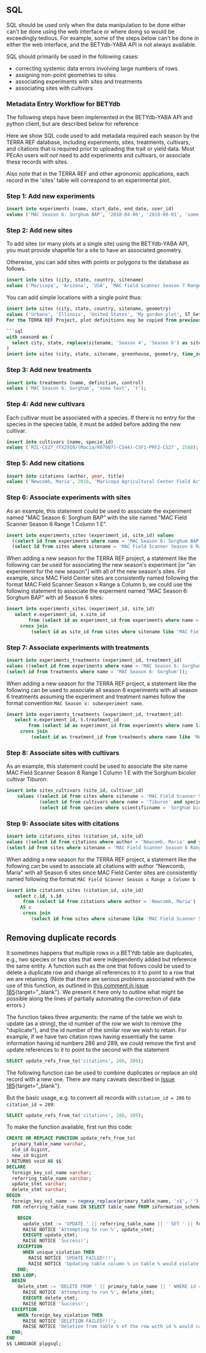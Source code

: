 ## SQL

SQL should be used only when the data manipulation to be done either can't be done using the web interface or where doing so would be exceedingly tedious.
For example, some of the steps below can't be done in either the web interface, and the BETYdb-YABA API is not always available. 

SQL should primarily be used in the following cases:

* correcting systemic data errors involving large numbers of rows
* assigning non-point geometries to sites
* associating experiments with sites and treatments 
* associating sites with cultivars


### Metadata Entry Workflow for BETYdb

The following steps have been implemented in the BETYdb-YABA API and python client, but are described below for reference

Here we show SQL code used to add metadata required each season by the TERRA REF database, including experiments, sites, treatments, cultivars, and citations that is required prior to uploading the trait or yield data. Most PEcAn users _will not_ need to add experiments and cultivars, or associate these records with sites.

Also note that in the TERRA REF and other agronomic applications, each record in the 'sites' table will correspond to an experimental plot.

### Step 1: Add new experiments

```sql
insert into experiments (name, start_date, end_date, user_id) 
values ('MAC Season 6: Sorghum BAP', '2018-04-06', '2018-08-01', 'some text', 'some text', 6000000004);
```

### Step 2: Add new sites

To add sites (or many plots at a single site) using the BETYdb-YABA API, you must provide shapefile for a site to have an associated geometry. 

Otherwise, you can add sites with points or polygons to the database as follows.

```sql
insert into sites (city, state, country, sitename) 
values ('Maricopa', 'Arizona', 'USA', 'MAC Field Scanner Season 7 Range 9 Column 15');
```

You can add simple locations with a single point thus:

```sql
insert into sites (city, state, country, sitename, geometry) 
values ('Urbana', 'Illinois', 'United States', 'My garden plot', ST_SetSRID(ST_makePoint(88, 40, 222), 4326));
For the TERRA REF Project, plot definitions may be copied from previous season if same plots are used.

```sql
with season6 as (
  select city, state, replace(sitename, 'Season 4', 'Season 6') as sitename, greenhouse, geometry, time_zone from sites where sitename like '%Season 4%' 
)
insert into sites (city, state, sitename, greenhouse, geometry, time_zone) select * from season6;
```


### Step 3: Add new treatments

```sql
insert into treatments (name, definition, control) 
values ('MAC Season 6: Sorghum', 'some text', 't');
```

### Step 4: Add new cultivars

Each cultivar must be associated with a species. If there is no entry for the species in the species table, it must be added before adding the new cultivar.


```sql
insert into cultivars (name, specie_id) 
values ('RIL-CS27_(TX2910/(Macia/R07007)-CS44)-CSF1-PRF2-CS27', 2588);
```

### Step 5: Add new citations

```sql
insert into citations (author, year, title) 
values ('Newcomb, Maria', 2016, 'Maricopa Agricultural Center Field Activities');
```

### Step 6: Associate experiments with sites

As an example, this statement could be used to associate the experiment named "MAC Season 6: Sorghum BAP" with the site named "MAC Field Scanner Season 6 Range 1 Column 1 E".
```sql
insert into experiments_sites (experiment_id, site_id) values 
  ((select id from experiments where name = 'MAC Season 6: Sorghum BAP'),
  (select id from sites where sitename = 'MAC Field Scanner Season 6 Range 1 Column 1 E'));
```

When adding a new season for the TERRA REF project, a statement like the following can be used for associating the new season's experiment [or "an experiment for the new season"] with all of the new season's sites. For example, since MAC Field Center sites are consistently named following the format MAC Field Scanner Season x Range a Column b, we could use the following statement to associate the experment named "MAC Season 6: Sorghum BAP" with all Season 6 sites:

```sql
insert into experiments_sites (experiment_id, site_id) 
   select e.experiment_id, s.site_id 
        from (select id as experiment_id from experiments where name = 'MAC Season 6: Sorghum BAP')  as e 
     cross join 
         (select id as site_id from sites where sitename like 'MAC Field Scanner Season 6%') as s;
```

### Step 7: Associate experiments with treatments

```sql
insert into experiments_treatments (experiment_id, treatment_id) 
values ((select id from experiments where name = 'MAC Season 6: Sorghum BAP'),
(select id from treatments where name = 'MAC Season 6: Sorghum'));
```
When adding a new season for the TERRA REF project, a statement like the following can be used to associate all season 6 experiments with all season 6 treatments assuming the experiment and treatment names follow the format convention `MAC Season x: subexperiment name`.

```sql
insert into experiments_treatments (experiment_id, treatment_id) 
   select e.experiment_id, t.treatment_id 
        from (select id as experiment_id from experiments where name like 'MAC Season 6:%')  as e 
     cross join 
         (select id as treatment_id from treatments where name like 'MAC Season 6:%') as s;
```

### Step 8: Associate sites with cultivars

As an example, this statement could be used to associate the site name MAC Field Scanner Season 8 Range 1 Column 1 E with the Sorghum bicolor cultivar Tiburon:

```sql
insert into sites_cultivars (site_id, cultivar_id) 
    values ((select id from sites where sitename = 'MAC Field Scanner Season 8 Range 1 Column 1 E'),
            (select id from cultivars where name = 'Tiburon' and specie_id = 
            (select id from species where scientificname = 'Sorghum bicolor')));
```

### Step 9: Associate sites with citations

```sql
insert into citations_sites (citation_id, site_id)
values ((select id from citations where author = 'Newcomb, Maria' and year = 2016 and title = 'MAC Field Activities'),
(select id from sites where sitename = 'MAC Field Scanner Season 6 Range 1 Column 1 E'));
```

When adding a new season for the TERRA REF project, a statement like the following can be used to associate all citations with author "Newcomb, Maria" with all Season 6 sites since MAC Field Center sites are consistently named following the format `MAC Field Scanner Season x Range a Column b`


```sql
insert into citations_sites (citation_id, site_id) 
   select c.id, s.id 
      from (select id from citations where author = 'Newcomb, Maria') 
     AS c 
      cross join 
         (select id from sites where sitename like 'MAC Field Scanner Season 6%') AS s;
```


## Removing duplicate records
It sometimes happens that multiple rows in a BETYdb table are duplicates, e.g., two species or two sites that were independently added but reference the same entity. A function such as the one that follows could be used to delete a duplicate row and change all references to it to point to a row that we are retaining. (Note that there are serious problems associated with the use of this function, as outlined in [this comment in issue 185](https://github.com/PecanProject/bety/issues/185#issuecomment-530554650){target="_blank"}. We present it here only to outline what might be possible along the lines of partially automating the correction of data errors.)

The function takes three arguments: the name of the table we wish to update (as a string), the id number of the row we wish to remove (the "duplicate"), and the id number of the similar row we wish to retain. For example, if we have two citation rows having essentially the same information having id numbers 286 and 289, we could remove the first and update references to it to point to the second with the statement

```sql
SELECT update_refs_from_to('citations', 286, 289);
```

The following function can be used to combine duplicates or replace an old record with a new one. There are many caveats described in [Issue 185](https://github.com/PecanProject/bety/issues/185){target="_blank"}.

But the basic usage, e.g. to convert all records with `citation_id = 286` to `citation_id = 289`:

```sql
SELECT update_refs_from_to('citations', 286, 289);
```

To make the function available, first run this code:

```sql
CREATE OR REPLACE FUNCTION update_refs_from_to(
  primary_table_name varchar,
  old_id bigint,
  new_id bigint
) RETURNS void AS $$
DECLARE
  foreign_key_col_name varchar;
  referring_table_name varchar;
  update_stmt varchar;
  delete_stmt varchar;
BEGIN
  foreign_key_col_name := regexp_replace(primary_table_name, 's$', '') || '_id';
  FOR referring_table_name IN SELECT table_name FROM information_schema.columns WHERE table_schema = 'public' AND "column_name" = foreign_key_col_name AND is_updatable = 'YES' LOOP

    BEGIN
      update_stmt := 'UPDATE ' || referring_table_name || ' SET ' || foreign_key_col_name || ' = ' || new_id || ' WHERE ' || foreign_key_col_name || ' = ' || old_id;
      RAISE NOTICE 'Attempting to run %', update_stmt;
      EXECUTE update_stmt;
      RAISE NOTICE 'Success!';
    EXCEPTION
      WHEN unique_violation THEN
        RAISE NOTICE 'UPDATE FAILED!!!';
        RAISE NOTICE 'Updating table column % in table % would violate uniqueness constraints', foreign_key_col_name, referring_table_name;
    END;
  END LOOP;
  BEGIN
    delete_stmt := 'DELETE FROM ' || primary_table_name || ' WHERE id = ' || old_id;
      RAISE NOTICE 'Attempting to run %', delete_stmt;
      EXECUTE delete_stmt;
      RAISE NOTICE 'Success!';
  EXCEPTION
    WHEN foreign_key_violation THEN
      RAISE NOTICE 'DELETION FAILED!!!';
      RAISE NOTICE 'Deletion from table % of the row with id % would cause a foreign-key violation', primary_table_name, old_id;
  END;
END
$$ LANGUAGE plpgsql;
```
